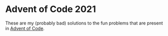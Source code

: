 # Advent of Code 2021

These are my (probably bad) solutions to the fun problems that are present in [Advent of Code](https://adventofcode.com/2021).
